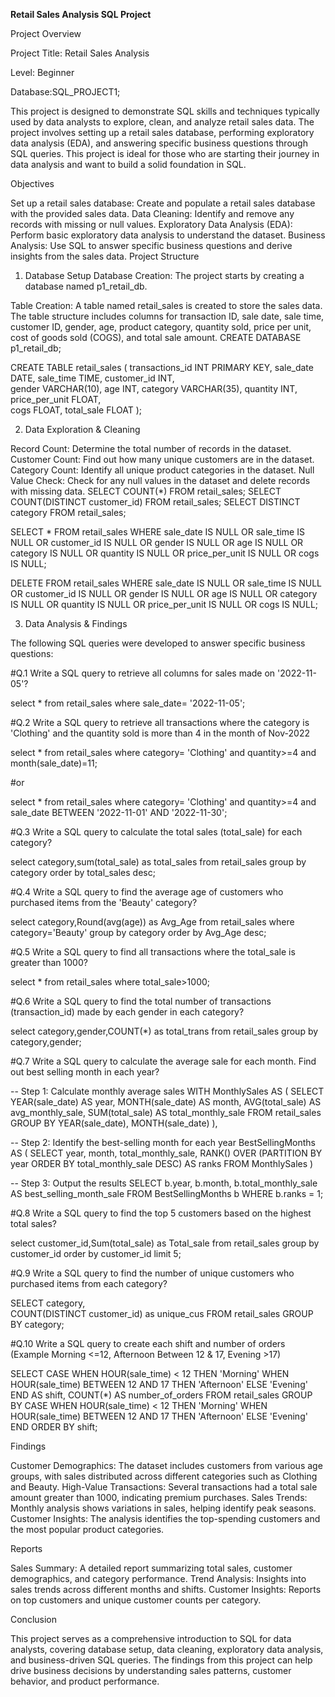 **Retail Sales Analysis SQL Project**

Project Overview

Project Title: Retail Sales Analysis

Level: Beginner

Database:SQL_PROJECT1;

This project is designed to demonstrate SQL skills and techniques typically used by data analysts to explore, clean, and analyze retail sales data. The project involves setting up a retail sales database, performing exploratory data analysis (EDA), and answering specific business questions through SQL queries. This project is ideal for those who are starting their journey in data analysis and want to build a solid foundation in SQL.

Objectives

Set up a retail sales database: Create and populate a retail sales database with the provided sales data.
Data Cleaning: Identify and remove any records with missing or null values.
Exploratory Data Analysis (EDA): Perform basic exploratory data analysis to understand the dataset.
Business Analysis: Use SQL to answer specific business questions and derive insights from the sales data.
Project Structure

1. Database Setup
Database Creation: The project starts by creating a database named p1_retail_db.

Table Creation: A table named retail_sales is created to store the sales data. The table structure includes columns for transaction ID, sale date, sale time, customer ID, gender, age, product category, quantity sold, price per unit, cost of goods sold (COGS), and total sale amount.
CREATE DATABASE p1_retail_db;

CREATE TABLE retail_sales
(
    transactions_id INT PRIMARY KEY,
    sale_date DATE,	
    sale_time TIME,
    customer_id INT,	
    gender VARCHAR(10),
    age INT,
    category VARCHAR(35),
    quantity INT,
    price_per_unit FLOAT,	
    cogs FLOAT,
    total_sale FLOAT
);

2. Data Exploration & Cleaning

Record Count: Determine the total number of records in the dataset.
Customer Count: Find out how many unique customers are in the dataset.
Category Count: Identify all unique product categories in the dataset.
Null Value Check: Check for any null values in the dataset and delete records with missing data.
SELECT COUNT(*) FROM retail_sales;
SELECT COUNT(DISTINCT customer_id) FROM retail_sales;
SELECT DISTINCT category FROM retail_sales;

SELECT * FROM retail_sales
WHERE 
    sale_date IS NULL OR sale_time IS NULL OR customer_id IS NULL OR 
    gender IS NULL OR age IS NULL OR category IS NULL OR 
    quantity IS NULL OR price_per_unit IS NULL OR cogs IS NULL;

DELETE FROM retail_sales
WHERE 
    sale_date IS NULL OR sale_time IS NULL OR customer_id IS NULL OR 
    gender IS NULL OR age IS NULL OR category IS NULL OR 
    quantity IS NULL OR price_per_unit IS NULL OR cogs IS NULL;

    
3. Data Analysis & Findings

The following SQL queries were developed to answer specific business questions:

#Q.1 Write a SQL query to retrieve all columns for sales made on '2022-11-05'?

select * from retail_sales
where sale_date= '2022-11-05';

#Q.2 Write a SQL query to retrieve all transactions where the category is 'Clothing' and the quantity sold is more than 4 in the month of Nov-2022

select * from retail_sales
where category= 'Clothing' and quantity>=4 and month(sale_date)=11;

#or

select * from retail_sales
where category= 'Clothing' and quantity>=4 and sale_date BETWEEN '2022-11-01' AND '2022-11-30';


#Q.3 Write a SQL query to calculate the total sales (total_sale) for each category?

select category,sum(total_sale) as total_sales from retail_sales
group by  category
order by total_sales desc;

 
#Q.4 Write a SQL query to find the average age of customers who purchased items from the 'Beauty' category?

select category,Round(avg(age)) as Avg_Age from retail_sales
where category='Beauty' 
group by category
order by Avg_Age desc;

#Q.5 Write a SQL query to find all transactions where the total_sale is greater than 1000?

select *  from retail_sales
where total_sale>1000;

#Q.6 Write a SQL query to find the total number of transactions (transaction_id) made by each gender in each category?

select  category,gender,COUNT(*) as total_trans from retail_sales
group by category,gender;

#Q.7 Write a SQL query to calculate the average sale for each month. Find out best selling month in each year?

-- Step 1: Calculate monthly average sales
WITH MonthlySales AS (
    SELECT 
        YEAR(sale_date) AS year,
        MONTH(sale_date) AS month,
        AVG(total_sale) AS avg_monthly_sale,
        SUM(total_sale) AS total_monthly_sale
    FROM retail_sales
    GROUP BY YEAR(sale_date), MONTH(sale_date)
),

-- Step 2: Identify the best-selling month for each year
BestSellingMonths AS (
    SELECT 
        year,
        month,
        total_monthly_sale,
        RANK() OVER (PARTITION BY year ORDER BY total_monthly_sale DESC) AS ranks
    FROM MonthlySales
)

-- Step 3: Output the results
SELECT 
    b.year,
    b.month,
    b.total_monthly_sale AS best_selling_month_sale
FROM BestSellingMonths b
WHERE b.ranks = 1;


#Q.8 Write a SQL query to find the top 5 customers based on the highest total sales?

select customer_id,Sum(total_sale) as Total_sale from retail_sales 
group by customer_id
order by customer_id 
limit 5;

#Q.9 Write a SQL query to find the number of unique customers who purchased items from each category?

SELECT 
    category,    
    COUNT(DISTINCT customer_id) as unique_cus
FROM retail_sales
GROUP BY category;

#Q.10 Write a SQL query to create each shift and number of orders (Example Morning <=12, Afternoon Between 12 & 17, Evening >17)

SELECT 
    CASE 
        WHEN HOUR(sale_time) < 12 THEN 'Morning'
        WHEN HOUR(sale_time) BETWEEN 12 AND 17 THEN 'Afternoon'
        ELSE 'Evening'
    END AS shift,
    COUNT(*) AS number_of_orders
FROM retail_sales
GROUP BY 
    CASE 
        WHEN HOUR(sale_time) < 12 THEN 'Morning'
        WHEN HOUR(sale_time) BETWEEN 12 AND 17 THEN 'Afternoon'
        ELSE 'Evening'
    END
ORDER BY shift;



Findings

Customer Demographics: The dataset includes customers from various age groups, with sales distributed across different categories such as Clothing and Beauty.
High-Value Transactions: Several transactions had a total sale amount greater than 1000, indicating premium purchases.
Sales Trends: Monthly analysis shows variations in sales, helping identify peak seasons.
Customer Insights: The analysis identifies the top-spending customers and the most popular product categories.

Reports

Sales Summary: A detailed report summarizing total sales, customer demographics, and category performance.
Trend Analysis: Insights into sales trends across different months and shifts.
Customer Insights: Reports on top customers and unique customer counts per category.

Conclusion

This project serves as a comprehensive introduction to SQL for data analysts, covering database setup, data cleaning, exploratory data analysis, and business-driven SQL queries. The findings from this project can help drive business decisions by understanding sales patterns, customer behavior, and product performance.
